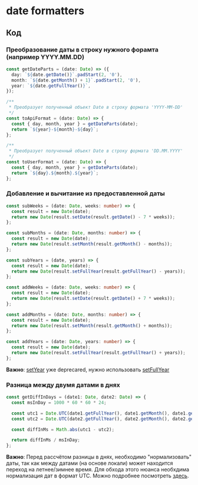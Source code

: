 # date formatters

## Код

### Преобразование даты в строку нужного форамта (например YYYY.MM.DD)

```typescript
const getDateParts = (date: Date) => ({
  day: `${date.getDate()}`.padStart(2, '0'),
  month: `${date.getMonth() + 1}`.padStart(2, '0'),
  year: `${date.getFullYear()}`,
});

/**
 * Преобразует полученный объект Date в строку формата 'YYYY-MM-DD'
 */
const toApiFormat = (date: Date) => {
  const { day, month, year } = getDateParts(date);
  return `${year}-${month}-${day}`;
};

/**
 * Преобразует полученный объект Date в строку формата 'DD.MM.YYYY'
 */
const toUserFormat = (date: Date) => {
  const { day, month, year } = getDateParts(date);
  return `${day}.${month}.${year}`;
};
```

### Добавление и вычитание из предоставленной даты

```typescript
const subWeeks = (date: Date, weeks: number) => {
  const result = new Date(date);
  return new Date(result.setDate(result.getDate() - 7 * weeks));
};

const subMonths = (date: Date, months: number) => {
  const result = new Date(date);
  return new Date(result.setMonth(result.getMonth() - months));
};

const subYears = (date, years) => {
  const result = new Date(date);
  return new Date(result.setFullYear(result.getFullYear() - years));
};

const addWeeks = (date: Date, weeks: number) => {
  const result = new Date(date);
  return new Date(result.setDate(result.getDate() + 7 * weeks));
};

const addMonths = (date: Date, months: number) => {
  const result = new Date(date);
  return new Date(result.setMonth(result.getMonth() + months));
};

const addYears = (date: Date, years: number) => {
  const result = new Date(date);
  return new Date(result.setFullYear(result.getFullYear() + years));
};
```

**Важно**:
[setYear](https://developer.mozilla.org/en-US/docs/Web/JavaScript/Reference/Global_Objects/Date/setYear) уже deprecared, нужно использовать [setFullYear](https://developer.mozilla.org/en-US/docs/Web/JavaScript/Reference/Global_Objects/Date/setFullYear)

### Разница между двумя датами в днях

```typescript
const getDiffInDays = (date1: Date, date2: Date) => {
  const msInDay = 1000 * 60 * 60 * 24;

  const utc1 = Date.UTC(date1.getFullYear(), date1.getMonth(), date1.getDate());
  const utc2 = Date.UTC(date2.getFullYear(), date2.getMonth(), date2.getDate());

  const diffInMs = Math.abs(utc1 - utc2);

  return diffInMs / msInDay;
};
```

**Важно**:
Перед рассчётом разницы в днях, необходимо "нормализовать" даты, так как между датами (на основе локали) может находится переход на летнее/зимнее время. Для обхода этого нюанса необхдима нормализация дат в формат UTC. Можно подробнее посмотреть [здесь](https://stackoverflow.com/a/15289883/21579892).
